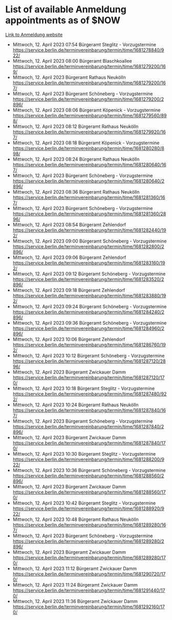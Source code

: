 # List of available Anmeldung appointments as of $NOW
[Link to Anmeldung website](https://service.berlin.de/terminvereinbarung/termin/tag.php?termin=1&anliegen[]=120686&dienstleisterlist=122210,122217,327316,122219,327312,122227,327314,122231,327346,122243,327348,122254,122252,329742,122260,329745,122262,329748,122271,327278,122273,327274,122277,327276,330436,122280,327294,122282,327290,122284,327292,122291,327270,122285,327266,122286,327264,122296,327268,150230,329760,122297,327286,122294,327284,122312,329763,122314,329775,122304,327330,122311,327334,122309,327332,317869,122281,327352,122279,329772,122283,122276,327324,122274,327326,122267,329766,122246,327318,122251,327320,122257,327322,122208,327298,122226,327300&herkunft=http%3A%2F%2Fservice.berlin.de%2Fdienstleistung%2F120686%2F)
- Mittwoch, 12. April 2023 07:54 Bürgeramt Steglitz - Vorzugstermine https://service.berlin.de/terminvereinbarung/termin/time/1681278840/922/
- Mittwoch, 12. April 2023 08:00 Bürgeramt Blaschkoallee https://service.berlin.de/terminvereinbarung/termin/time/1681279200/169/
- Mittwoch, 12. April 2023  Bürgeramt Rathaus Neukölln https://service.berlin.de/terminvereinbarung/termin/time/1681279200/167/
- Mittwoch, 12. April 2023  Bürgeramt Schöneberg - Vorzugstermine https://service.berlin.de/terminvereinbarung/termin/time/1681279200/2896/
- Mittwoch, 12. April 2023 08:06 Bürgeramt Köpenick - Vorzugstermine https://service.berlin.de/terminvereinbarung/termin/time/1681279560/898/
- Mittwoch, 12. April 2023 08:12 Bürgeramt Rathaus Neukölln https://service.berlin.de/terminvereinbarung/termin/time/1681279920/167/
- Mittwoch, 12. April 2023 08:18 Bürgeramt Köpenick - Vorzugstermine https://service.berlin.de/terminvereinbarung/termin/time/1681280280/898/
- Mittwoch, 12. April 2023 08:24 Bürgeramt Rathaus Neukölln https://service.berlin.de/terminvereinbarung/termin/time/1681280640/167/
- Mittwoch, 12. April 2023  Bürgeramt Schöneberg - Vorzugstermine https://service.berlin.de/terminvereinbarung/termin/time/1681280640/2896/
- Mittwoch, 12. April 2023 08:36 Bürgeramt Rathaus Neukölln https://service.berlin.de/terminvereinbarung/termin/time/1681281360/167/
- Mittwoch, 12. April 2023  Bürgeramt Schöneberg - Vorzugstermine https://service.berlin.de/terminvereinbarung/termin/time/1681281360/2896/
- Mittwoch, 12. April 2023 08:54 Bürgeramt Zehlendorf https://service.berlin.de/terminvereinbarung/termin/time/1681282440/192/
- Mittwoch, 12. April 2023 09:00 Bürgeramt Schöneberg - Vorzugstermine https://service.berlin.de/terminvereinbarung/termin/time/1681282800/2896/
- Mittwoch, 12. April 2023 09:06 Bürgeramt Zehlendorf https://service.berlin.de/terminvereinbarung/termin/time/1681283160/192/
- Mittwoch, 12. April 2023 09:12 Bürgeramt Schöneberg - Vorzugstermine https://service.berlin.de/terminvereinbarung/termin/time/1681283520/2896/
- Mittwoch, 12. April 2023 09:18 Bürgeramt Zehlendorf https://service.berlin.de/terminvereinbarung/termin/time/1681283880/192/
- Mittwoch, 12. April 2023 09:24 Bürgeramt Schöneberg - Vorzugstermine https://service.berlin.de/terminvereinbarung/termin/time/1681284240/2896/
- Mittwoch, 12. April 2023 09:36 Bürgeramt Schöneberg - Vorzugstermine https://service.berlin.de/terminvereinbarung/termin/time/1681284960/2896/
- Mittwoch, 12. April 2023 10:06 Bürgeramt Zehlendorf https://service.berlin.de/terminvereinbarung/termin/time/1681286760/192/
- Mittwoch, 12. April 2023 10:12 Bürgeramt Schöneberg - Vorzugstermine https://service.berlin.de/terminvereinbarung/termin/time/1681287120/2896/
- Mittwoch, 12. April 2023  Bürgeramt Zwickauer Damm https://service.berlin.de/terminvereinbarung/termin/time/1681287120/170/
- Mittwoch, 12. April 2023 10:18 Bürgeramt Steglitz - Vorzugstermine https://service.berlin.de/terminvereinbarung/termin/time/1681287480/922/
- Mittwoch, 12. April 2023 10:24 Bürgeramt Rathaus Neukölln https://service.berlin.de/terminvereinbarung/termin/time/1681287840/167/
- Mittwoch, 12. April 2023  Bürgeramt Schöneberg - Vorzugstermine https://service.berlin.de/terminvereinbarung/termin/time/1681287840/2896/
- Mittwoch, 12. April 2023  Bürgeramt Zwickauer Damm https://service.berlin.de/terminvereinbarung/termin/time/1681287840/170/
- Mittwoch, 12. April 2023 10:30 Bürgeramt Steglitz - Vorzugstermine https://service.berlin.de/terminvereinbarung/termin/time/1681288200/922/
- Mittwoch, 12. April 2023 10:36 Bürgeramt Schöneberg - Vorzugstermine https://service.berlin.de/terminvereinbarung/termin/time/1681288560/2896/
- Mittwoch, 12. April 2023  Bürgeramt Zwickauer Damm https://service.berlin.de/terminvereinbarung/termin/time/1681288560/170/
- Mittwoch, 12. April 2023 10:42 Bürgeramt Steglitz - Vorzugstermine https://service.berlin.de/terminvereinbarung/termin/time/1681288920/922/
- Mittwoch, 12. April 2023 10:48 Bürgeramt Rathaus Neukölln https://service.berlin.de/terminvereinbarung/termin/time/1681289280/167/
- Mittwoch, 12. April 2023  Bürgeramt Schöneberg - Vorzugstermine https://service.berlin.de/terminvereinbarung/termin/time/1681289280/2896/
- Mittwoch, 12. April 2023  Bürgeramt Zwickauer Damm https://service.berlin.de/terminvereinbarung/termin/time/1681289280/170/
- Mittwoch, 12. April 2023 11:12 Bürgeramt Zwickauer Damm https://service.berlin.de/terminvereinbarung/termin/time/1681290720/170/
- Mittwoch, 12. April 2023 11:24 Bürgeramt Zwickauer Damm https://service.berlin.de/terminvereinbarung/termin/time/1681291440/170/
- Mittwoch, 12. April 2023 11:36 Bürgeramt Zwickauer Damm https://service.berlin.de/terminvereinbarung/termin/time/1681292160/170/
